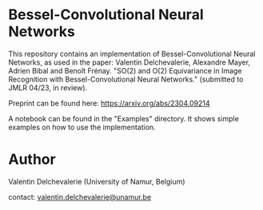 # Bessel-Convolutional Neural Networks
 
This repository contains an implementation of Bessel-Convolutional Neural Networks, as used in the paper: Valentin Delchevalerie, Alexandre Mayer, Adrien Bibal and Benoît Frénay. "SO(2) and O(2) Equivariance in Image Recognition with Bessel-Convolutional Neural Networks." (submitted to JMLR 04/23, in review).

Preprint can be found here: https://arxiv.org/abs/2304.09214

A notebook can be found in the "Examples" directory. It shows simple examples on how to use the implementation.

# Author
Valentin Delchevalerie (University of Namur, Belgium)

contact: valentin.delchevalerie@unamur.be
